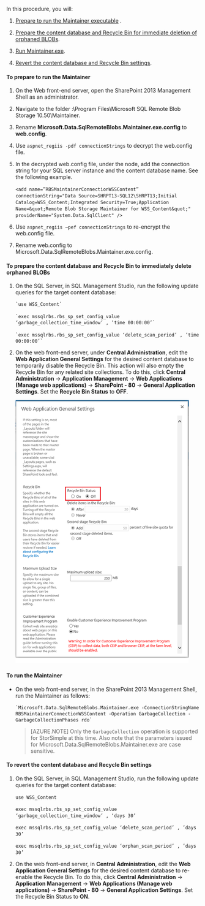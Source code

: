 <properties 
   pageTitle="StorSimple Adapter for SharePoint - garbage collection | Microsoft Azure"
   description="Describes how to delete BLOBs immediately when using StorSimple Adapter for SharePoint."
   services="storsimple"
   documentationCenter="NA"
   authors="SharS"
   manager="carolz"
   editor="" />
<tags 
   ms.service="storsimple"
   ms.devlang="NA"
   ms.topic="article"
   ms.tgt_pltfrm="NA"
   ms.workload="TBD"
   ms.date="07/10/2015"
   ms.author="v-sharos" />

In this procedure, you will:

1. [Prepare to run the Maintainer executable](#to-prepare-to-run-the-maintainer) .

2. [Prepare the content database and Recycle Bin for immediate deletion of orphaned BLOBs](#to-prepare-the-content-database-and-recycle-bin-to-immediately-delete-orphaned-blobs).

3. [Run Maintainer.exe](#to-run-the-maintainer).

4. [Revert the content database and Recycle Bin settings](to-revert-the-content-database-and-recycle-bin-settings).

#### To prepare to run the Maintainer

1. On the Web front-end server, open the SharePoint 2013 Management Shell as an administrator.

2. Navigate to the folder <boot drive>:\Program Files\Microsoft SQL Remote Blob Storage 10.50\Maintainer\.

3. Rename **Microsoft.Data.SqlRemoteBlobs.Maintainer.exe.config** to **web.config**.

4. Use `aspnet_regiis -pdf connectionStrings` to decrypt the web.config file.

5. In the decrypted web.config file, under the **<connectionStrings>** node, add the connection string for your SQL server instance and the content database name. See the following example.

    `<add name=”RBSMaintainerConnectionWSSContent” connectionString="Data Source=SHRPT13-SQL12\SHRPT13;Initial Catalog=WSS_Content;Integrated Security=True;Application Name=&quot;Remote Blob Storage Maintainer for WSS_Content&quot;" providerName="System.Data.SqlClient" />`

6. Use `aspnet_regiis –pef connectionStrings` to re-encrypt the web.config file. 

7. Rename web.config to Microsoft.Data.SqlRemoteBlobs.Maintainer.exe.config. 

#### To prepare the content database and Recycle Bin to immediately delete orphaned BLOBs

1. On the SQL Server, in SQL Management Studio, run the following update queries for the target content database: 

       `use WSS_Content`

       `exec mssqlrbs.rbs_sp_set_config_value ‘garbage_collection_time_window’ , ’time 00:00:00’`

       `exec mssqlrbs.rbs_sp_set_config_value ‘delete_scan_period’ , ’time 00:00:00’`

2. On the web front-end server, under **Central Administration**, edit the **Web Application General Settings** for the desired content database to temporarily disable the Recycle Bin. This action will also empty the Recycle Bin for any related site collections. To do this, click **Central Administration** -> **Application Management** -> **Web Applications (Manage web applications)** -> **SharePoint - 80** -> **General Application Settings**. Set the **Recycle Bin Status** to **OFF**.

    ![Web Application General Settings](./media/storsimple-sharepoint-adapter-garbage-collection/HCS_WebApplicationGeneralSettings-include.png)

#### To run the Maintainer

- On the web front-end server, in the SharePoint 2013 Management Shell, run the Maintainer as follows:

      `Microsoft.Data.SqlRemoteBlobs.Maintainer.exe -ConnectionStringName RBSMaintainerConnectionWSSContent -Operation GarbageCollection -GarbageCollectionPhases rdo`

    >[AZURE.NOTE] Only the `GarbageCollection` operation is supported for StorSimple at this time. Also note that the parameters issued for Microsoft.Data.SqlRemoteBlobs.Maintainer.exe are case sensitive. 
 
#### To revert the content database and Recycle Bin settings

1. On the SQL Server, in SQL Management Studio, run the following update queries for the target content database:

      `use WSS_Content`

      `exec mssqlrbs.rbs_sp_set_config_value ‘garbage_collection_time_window’ , ‘days 30’`

      `exec mssqlrbs.rbs_sp_set_config_value ‘delete_scan_period’ , ’days 30’`

      `exec mssqlrbs.rbs_sp_set_config_value ‘orphan_scan_period’ , ’days 30’`

2. On the web front-end server, in **Central Administration**, edit the **Web Application General Settings** for the desired content database to re-enable the Recycle Bin. To do this, click **Central Administration** -> **Application Management** -> **Web Applications (Manage web applications)** -> **SharePoint - 80** -> **General Application Settings**. Set the Recycle Bin Status to **ON**.
